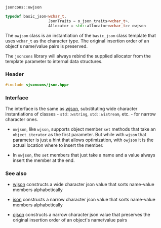 ```c++
jsoncons::owjson

typedef basic_json<wchar_t,
                   JsonTraits = o_json_traits<wchar_t>,
                   Allocator = std::allocator<wchar_t>> owjson
```
The `owjson` class is an instantiation of the `basic_json` class template that uses `wchar_t` as the character type. The original insertion order of an object's name/value pairs is preserved. 

The `jsoncons` library will always rebind the supplied allocator from the template parameter to internal data structures.

### Header
```c++
#include <jsoncons/json.hpp>
```
### Interface

The interface is the same as [wjson](wjson.md), substituting wide character instantiations of classes - `std::wstring`, `std::wistream`, etc. - for narrow character ones.

- `owjson`, like `wjson`, supports object member `set` methods that take an `object_iterator` as the first parameter. But while with `wjson` that parameter is just a hint that allows optimization, with `owjson` it is the actual location where to insert the member.

- In `owjson`, the `set` members that just take a name and a value always insert the member at the end.

### See also

- [wjson](wjson.md) constructs a wide character json value that sorts name-value members alphabetically

- [json](json.md) constructs a narrow character json value that sorts name-value members alphabetically

- [ojson](ojson.md) constructs a narrow character json value that preserves the original insertion order of an object's name/value pairs

